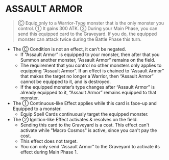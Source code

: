 
# ASSAULT ARMOR  
> Ⓒ Equip only to a Warrior-Type monster that is the only monster you control. ① It gains 300 ATK. ② During your Main Phase, you can send this equipped card to the Graveyard. If you do, the equipped monster can attack twice during the Battle Phase this turn.

*   The Ⓒ Condition is not an effect, it can't be negated.
    *   If “Assault Armor” is equipped to your monster, then after that you Summon another monster, “Assault Armor” remains on the field.
    *   The requirement that you control no other monsters only applies to equipping “Assault Armor”. If an effect is chained to “Assault Armor” that makes the target no longer a Warrior, then “Assault Armor” cannot be equipped to it, and is destroyed.
    *   If the equipped monster’s type changes after “Assault Armor” is already equipped to it, “Assault Armor” remains equipped to that monster.
*   The ① Continuous-like Effect applies while this card is face-up and Equipped to a monster.
    *   Equip Spell Cards continuously target the equipped monster.
*   The ② Ignition-like Effect activates & resolves on the field.
    *   Sending this card to the Graveyard is a cost. This effect can't activate while "Macro Cosmos" is active, since you can't pay the cost.
    *   This effect does not target.
    *   You can only send “Assault Armor” to the Graveyard to activate its effect during Main Phase 1.

  